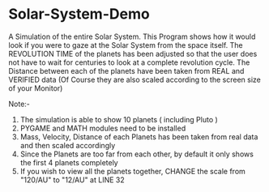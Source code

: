 # Solar-System-Demo
A Simulation of the entire Solar System. This Program shows how it would look if you were to gaze at the Solar System from the space itself. The REVOLUTION TIME of the planets has been adjusted so that the user does not have to wait for centuries to look at a complete revolution cycle. The Distance between each of the planets have been taken from REAL and VERIFIED data (Of Course they are also scaled according to the screen size of your Monitor)

Note:- 
1. The simulation is able to show 10 planets ( including Pluto )
2. PYGAME and MATH modules need to be installed
3. Mass, Velocity, Distance of each Planets has been taken from real data and then scaled accordingly
4. Since the Planets are too far from each other, by default it only shows the first 4 planets completely
5. If you wish to view all the planets together, CHANGE the scale from "120/AU" to "12/AU" at LINE 32       
